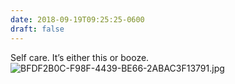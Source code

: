 ```yaml
---
date: 2018-09-19T09:25:25-0600
draft: false
---
```




Self care. It’s either this or booze. ![BFDF2B0C-F98F-4439-BE66-2ABAC3F13791.jpg](http://ianwhitney.micro.blog/uploads/2018/580de86257.jpg)



